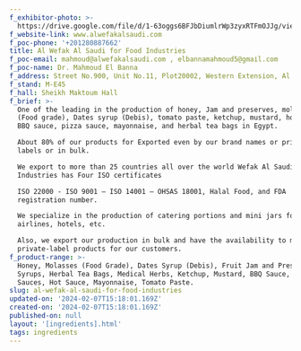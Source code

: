 ```yaml
---
f_exhibitor-photo: >-
  https://drive.google.com/file/d/1-63oggs6BFJbDiumlrWp3zyxRTFmOJJg/view?usp=drive_link
f_website-link: www.alwefakalsaudi.com
f_poc-phone: '+201280887662'
title: Al Wefak Al Saudi for Food Industries
f_poc-email: mahmoud@alwefakalsaudi.com , elbannamahmoud5@gmail.com
f_poc-name: Dr. Mahmoud El Banna
f_address: Street No.900, Unit No.11, Plot20002, Western Extension, Al Obour City, Egypt.
f_stand: M-E45
f_hall: Sheikh Maktoum Hall
f_brief: >-
  One of the leading in the production of honey, Jam and preserves, molasses
  (Food grade), Dates syrup (Debis), tomato paste, ketchup, mustard, hot sauce,
  BBQ sauce, pizza sauce, mayonnaise, and herbal tea bags in Egypt.

  About 80% of our products for Exported even by our brand names or private
  labels or in bulk.

  We export to more than 25 countries all over the world Wefak Al Saudi for Food
  Industries has Four ISO certificates

  ISO 22000 - ISO 9001 – ISO 14001 – OHSAS 18001, Halal Food, and FDA
  registration number.

  We specialize in the production of catering portions and mini jars for Air
  airlines, hotels, etc.

  Also, we export our production in bulk and have the availability to make
  private-label products for our customers.
f_product-range: >-
  Honey, Molasses (Food Grade), Dates Syrup (Debis), Fruit Jam and Preserves,
  Syrups, Herbal Tea Bags, Medical Herbs, Ketchup, Mustard, BBQ Sauce, Pizza
  Sauces, Hot Sauce, Mayonnaise, Tomato Paste.
slug: al-wefak-al-saudi-for-food-industries
updated-on: '2024-02-07T15:18:01.169Z'
created-on: '2024-02-07T15:18:01.169Z'
published-on: null
layout: '[ingredients].html'
tags: ingredients
---
```



